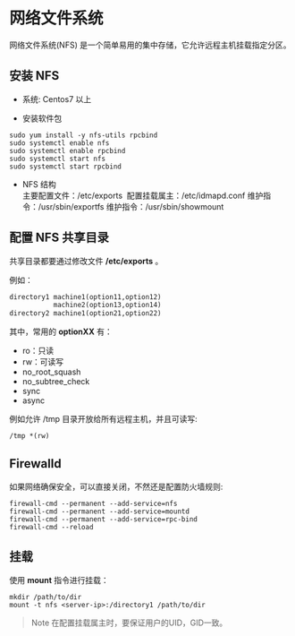 # 网络文件系统

网络文件系统(NFS) 是一个简单易用的集中存储，它允许远程主机挂载指定分区。

## 安装 NFS

- 系统: Centos7 以上

- 安装软件包
  
```shell
sudo yum install -y nfs-utils rpcbind
sudo systemctl enable nfs
sudo systemctl enable rpcbind
sudo systemctl start nfs
sudo systemctl start rpcbind
```

- NFS 结构  
  主要配置文件：/etc/exports
  配置挂载属主：/etc/idmapd.conf
  维护指令：/usr/sbin/exportfs
  维护指令：/usr/sbin/showmount

## 配置 NFS 共享目录

共享目录都要通过修改文件 **/etc/exports** 。

例如：

```txt
directory1 machine1(option11,option12)
           machine2(option13,option14)
directory2 machine1(option21,option22)
```

其中，常用的 **optionXX** 有：

- ro：只读
- rw：可读写
- no_root_squash
- no_subtree_check
- sync
- async

例如允许 /tmp 目录开放给所有远程主机，并且可读写:

```txt
/tmp *(rw)
```

## Firewalld

如果网络确保安全，可以直接关闭，不然还是配置防火墙规则:

```shell
firewall-cmd --permanent --add-service=nfs
firewall-cmd --permanent --add-service=mountd
firewall-cmd --permanent --add-service=rpc-bind
firewall-cmd --reload
```

## 挂载

使用 **mount** 指令进行挂载：

```shell
mkdir /path/to/dir
mount -t nfs <server-ip>:/directory1 /path/to/dir
```

> Note
> 在配置挂载属主时，要保证用户的UID，GID一致。
